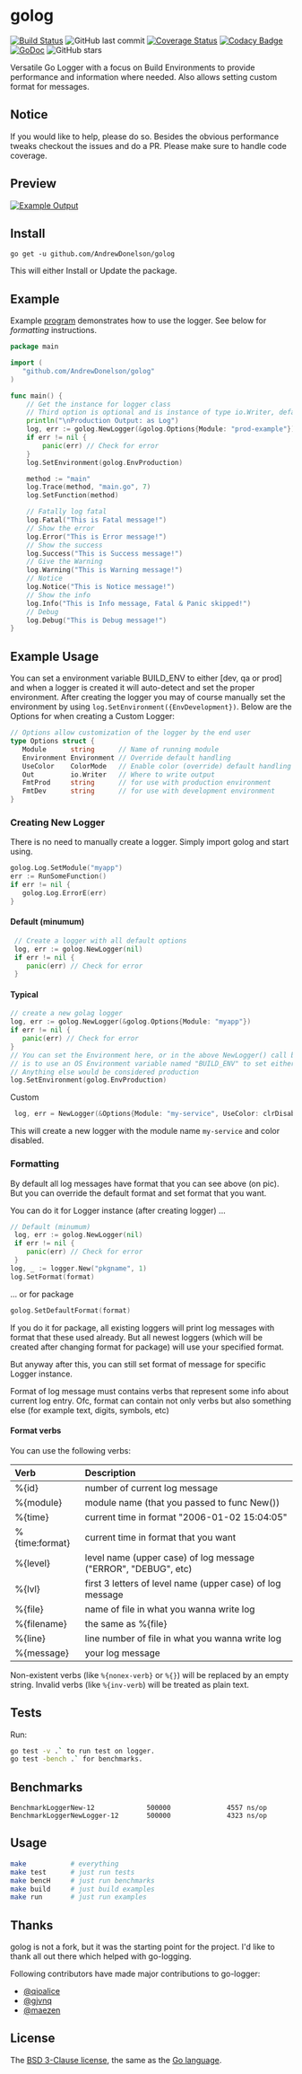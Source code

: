 # golog

[![Build Status](https://travis-ci.org/AndrewDonelson/golog.svg?branch=master)](https://travis-ci.org/AndrewDonelson/golog)
![GitHub last commit](https://img.shields.io/github/last-commit/AndrewDonelson/golog)
[![Coverage Status](https://coveralls.io/repos/github/AndrewDonelson/golog/badge.svg)](https://coveralls.io/github/AndrewDonelson/golog)
[![Codacy Badge](https://api.codacy.com/project/badge/Grade/488f571baa13489494fa6002dbdf0897)](https://www.codacy.com/manual/AndrewDonelson/golog?utm_source=github.com&amp;utm_medium=referral&amp;utm_content=AndrewDonelson/golog&amp;utm_campaign=Badge_Grade)
[![GoDoc](https://godoc.org/github.com/AndrewDonelson/golog?status.svg)](http://godoc.org/github.com/AndrewDonelson/golog)
![GitHub stars](https://img.shields.io/github/stars/AndrewDonelson/golog?style=flat)

Versatile Go Logger with a focus on Build Environments to provide performance and information where needed. Also allows setting custom format for messages.

## Notice

If you would like to help, please do so. Besides the obvious performance tweaks checkout the issues and do a PR. Please make sure to handle code coverage.

## Preview

[![Example Output](examples/basic/basic.png)](examples/basic/main.go)

## Install

`go get -u github.com/AndrewDonelson/golog`

This will either Install or Update the package.

## Example

Example [program](examples/basic/main.go) demonstrates how to use the logger. See below for *formatting* instructions.

```go
package main

import (
   "github.com/AndrewDonelson/golog"
)

func main() {
    // Get the instance for logger class
    // Third option is optional and is instance of type io.Writer, defaults to os.Stderr
    println("\nProduction Output: as Log")
    log, err := golog.NewLogger(&golog.Options{Module: "prod-example"})
    if err != nil {
        panic(err) // Check for error
    }
    log.SetEnvironment(golog.EnvProduction)

    method := "main"
    log.Trace(method, "main.go", 7)
    log.SetFunction(method)

    // Fatally log fatal
    log.Fatal("This is Fatal message!")
    // Show the error
    log.Error("This is Error message!")
    // Show the success
    log.Success("This is Success message!")
    // Give the Warning
    log.Warning("This is Warning message!")
    // Notice
    log.Notice("This is Notice message!")
    // Show the info
    log.Info("This is Info message, Fatal & Panic skipped!")
    // Debug
    log.Debug("This is Debug message!")
}
```

## Example Usage

You can set a environment variable BUILD_ENV to either \[dev, qa or prod] and when a logger is created it will auto-detect and set the proper environment. After
creating the logger you may of course manually set the environment by using `log.SetEnvironment({EnvDevelopment})`. Below are the Options for when creating a Custom Logger:

```go
// Options allow customization of the logger by the end user
type Options struct {
   Module      string      // Name of running module
   Environment Environment // Override default handling
   UseColor    ColorMode   // Enable color (override) default handling
   Out         io.Writer   // Where to write output
   FmtProd     string      // for use with production environment
   FmtDev      string      // for use with development environment
}
```

### Creating New Logger

There is no need to manually create a logger. Simply import golog and start using.

```go
golog.Log.SetModule("myapp")
err := RunSomeFunction()
if err != nil {
   golog.Log.ErrorE(err)
}
```

#### Default (minumum)

```go
 // Create a logger with all default options
 log, err := golog.NewLogger(nil)
 if err != nil {
    panic(err) // Check for error
 }
```

#### Typical

```go
// create a new golag logger
log, err := golog.NewLogger(&golog.Options{Module: "myapp"})
if err != nil {
   panic(err) // Check for error
}
// You can set the Environment here, or in the above NewLogger() call but suggested way
// is to use an OS Environment variable named "BUILD_ENV" to set either dev or qa. 
// Anything else would be considered production
log.SetEnvironment(golog.EnvProduction)
```

Custom

```go
 log, err = NewLogger(&Options{Module: "my-service", UseColor: clrDisabled})
 ```

This will create a new logger with the module name `my-service` and color disabled.

### Formatting

By default all log messages have format that you can see above (on pic).
But you can override the default format and set format that you want.

You can do it for Logger instance (after creating logger) ...

```go
// Default (minumum)
 log, err := golog.NewLogger(nil)
 if err != nil {
    panic(err) // Check for error
 }
log, _ := logger.New("pkgname", 1)
log.SetFormat(format)
```

... or for package

```go
golog.SetDefaultFormat(format)
```

If you do it for package, all existing loggers will print log messages with format that these used already. But all newest loggers (which will be created after changing format for package) will use your specified format.

But anyway after this, you can still set format of message for specific Logger instance.

Format of log message must contains verbs that represent some info about current log entry. Ofc, format can contain not only verbs but also something else (for example text, digits, symbols, etc)

#### Format verbs

You can use the following verbs:

| Verb           | Description                                                    |
|:-------------- |:-------------------------------------------------------------- |
| %{id}          | number of current log message                                  |
| %{module}      | module name (that you passed to func New())                    |
| %{time}        | current time in format "2006-01-02 15:04:05"                   |
| %{time:format} | current time in format that you want                           |
| %{level}       | level name (upper case) of log message ("ERROR", "DEBUG", etc) |
| %{lvl}         | first 3 letters of level name (upper case) of log message      |
| %{file}        | name of file in what you wanna write log                       |
| %{filename}    | the same as %{file}                                            |
| %{line}        | line number of file in what you wanna write log                |
| %{message}     | your log message                                               |

Non-existent verbs (like ```%{nonex-verb}``` or ```%{}```) will be replaced by an empty string.
Invalid verbs (like ```%{inv-verb```) will be treated as plain text.

## Tests

Run:
```sh
go test -v .` to run test on logger.
go test -bench .` for benchmarks.
```

## Benchmarks

```text
BenchmarkLoggerNew-12             500000              4557 ns/op
BenchmarkLoggerNewLogger-12       500000              4323 ns/op
```

## Usage
```sh
make           # everything
make test      # just run tests
make bencH     # just run benchmarks
make build     # just build examples
make run       # just run examples
```

## Thanks

golog is not a fork, but it was the starting point for the project.
I'd like to thank all out there which helped with go-logging.

Following contributors have made major contributions to go-logger:

  - [@qioalice](https://github.com/qioalice)
  - [@gjvnq](https://github.com/gjvnq)
  - [@maezen](https://github.com/maezen)

## License

The [BSD 3-Clause license](http://opensource.org/licenses/BSD-3-Clause), the same as the [Go language](http://golang.org/LICENSE).
